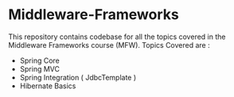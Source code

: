 # Middleware-Frameworks

This repository contains codebase for all the topics covered in the Middleware Frameworks course (MFW).
Topics Covered are :
- Spring Core
- Spring MVC
- Spring Integration ( JdbcTemplate )
- Hibernate Basics
